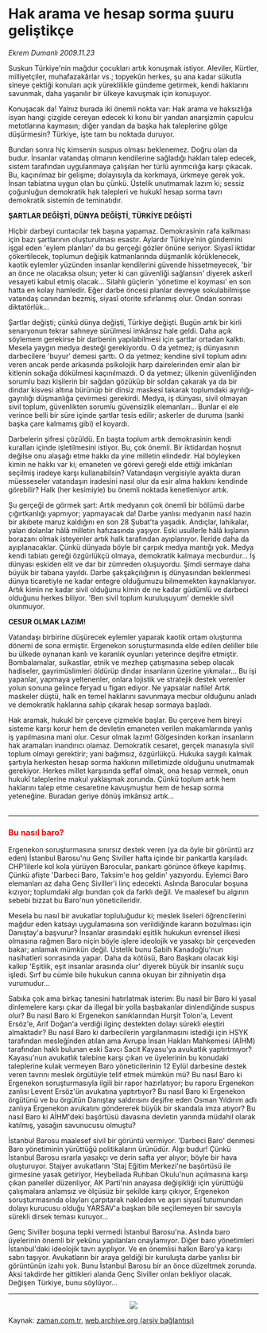 # Hak arama ve hesap sorma şuuru geliştikçe

*Ekrem Dumanlı 2009.11.23*

<tr><td class="metin" colspan="2" style="padding-top: 20px; padding-left: 5px; ">Suskun Türkiye'nin mağdur çocukları artık konuşmak istiyor. Aleviler, Kürtler, milliyetçiler, muhafazakârlar vs.; topyekûn herkes, şu ana kadar sükutla sineye çektiği konuları açık yüreklilikle gündeme getirmek, kendi haklarını savunmak, daha yaşanılır bir ülkeye kavuşmak için konuşuyor.</td></tr><tr><td class="metin" colspan="2" style="padding-top: 20px; padding-left: 5px; "><p>Konuşacak da! Yalnız burada iki önemli nokta var: Hak arama ve haksızlığa isyan hangi çizgide cereyan edecek ki konu bir yandan anarşizmin çapulcu metotlarına kaymasın; diğer yandan da başka hak taleplerine gölge düşürmesin? Türkiye, işte tam bu noktada duruyor.
<p>Bundan sonra hiç kimsenin suspus olması beklenemez. Doğru olan da budur. İnsanlar vatandaş olmanın kendilerine sağladığı hakları talep edecek, sistem tarafından uygulanmaya çalışılan her türlü ayrımcılığa karşı çıkacak. Bu, kaçınılmaz bir gelişme; dolayısıyla da korkmaya, ürkmeye gerek yok. İnsan tabiatına uygun olan bu çünkü. Üstelik unutmamak lazım ki; sessiz çoğunluğun demokratik hak talepleri ve hukukî hesap sorma tavrı demokratik sistemin de teminatıdır.
<p><b>ŞARTLAR DEĞİŞTİ, DÜNYA DEĞİŞTİ, TÜRKİYE DEĞİŞTİ</b><p>Hiçbir darbeyi cuntacılar tek başına yapamaz. Demokrasinin rafa kalkması için bazı şartlarının oluşturulması esastır. Aylardır Türkiye'nin gündemini işgal eden 'eylem planları' da bu gerçeği gözler önüne seriyor. Siyasî iktidar çökertilecek, toplumun değişik katmanlarında düşmanlık körüklenecek, kaotik eylemler yüzünden insanlar kendilerini güvende hissetmeyecek, 'bir an önce ne olacaksa olsun; yeter ki can güvenliği sağlansın' diyerek askerî vesayeti kabul etmiş olacak... Silahlı güçlerin 'yönetime el koyması' en son hatta en kolay hamledir. Eğer darbe öncesi planlar devreye sokulabilmişse vatandaş canından bezmiş, siyasî otorite sıfırlanmış olur. Ondan sonrası diktatörlük...
<p>Şartlar değişti; çünkü dünya değişti, Türkiye değişti. Bugün artık bir kirli senaryonun tekrar sahneye sürülmesi imkânsız hale geldi. Daha açık söylemem gerekirse bir darbenin yapılabilmesi için şartlar ortadan kalktı. Mesela yaygın medya desteği gerekiyordu. O da yetmez; iş dünyasının darbecilere 'buyur' demesi şarttı. O da yetmez; kendine sivil toplum adını veren ancak perde arkasında psikolojik harp dairelerinden emir alan bir kitlenin sokağa dökülmesi kaçınılmazdı. O da yetmez; ülkenin güvenliğinden sorumlu bazı kişilerin bir sağdan gözüküp bir soldan çakarak ya da bir dindar kisvesi altına bürünüp bir dinsiz maskesi takarak toplumdaki ayrılığı-gayrılığı düşmanlığa çevirmesi gerekirdi. Medya, iş dünyası, sivil olmayan sivil toplum, güvenlikten sorumlu güvensizlik elemanları... Bunlar el ele verince belli bir süre içinde şartlar tesis edilir; askerler de duruma (sanki başka çare kalmamış gibi) el koyardı.
<p>Darbelerin şifresi çözüldü. En başta toplum artık demokrasinin kendi kuralları içinde işletilmesini istiyor. Bu, çok önemli. Bir iktidardan hoşnut değilse onu alaşağı etme hakkı da yine milletin elindedir. Hal böyleyken kimin ne hakkı var ki; emaneten ve görevi gereği elde ettiği imkânları seçilmiş iradeye karşı kullanabilsin? Vatandaşın vergisiyle ayakta duran müesseseler vatandaşın iradesini nasıl olur da esir alma hakkını kendinde görebilir? Halk (her kesimiyle) bu önemli noktada kenetleniyor artık.
<p>Şu gerçeği de görmek şart: Artık medyanın çok önemli bir bölümü darbe çığırtkanlığı yapmıyor; yapmayacak da! Darbe yanlısı medyanın nasıl hazin bir akıbete maruz kaldığını en son 28 Şubat'ta yaşadık. Andıçlar, lahikalar, yalan dolanlar hâlâ milletin hafızasında yaşıyor. Eski usullerle hâlâ kışlanın borazanı olmak isteyenler artık halk tarafından ayıplanıyor. İleride daha da ayıplanacaklar. Çünkü dünyada böyle bir çarpık medya mantığı yok. Medya kendi tabiatı gereği özgürlükçü olmaya, demokratik kalmaya mecburdur... İş dünyası eskiden elit ve dar bir zümreden oluşuyordu. Şimdi sermaye daha büyük bir tabana yayıldı. Darbe şakşakçılığının iş dünyasından beklenmesi dünya ticaretiyle ne kadar entegre olduğumuzu bilmemekten kaynaklanıyor. Artık kimin ne kadar sivil olduğunu kimin de ne kadar güdümlü ve darbeci olduğunu herkes biliyor. 'Ben sivil toplum kuruluşuyum' demekle sivil olunmuyor.
<p><b>CESUR OLMAK LAZIM! </b>
<p>Vatandaşı birbirine düşürecek eylemler yaparak kaotik ortam oluşturma dönemi de sona ermiştir. Ergenekon soruşturmasında elde edilen deliller bile bu ülkede oynanan kanlı ve karanlık oyunları yeterince deşifre etmiştir. Bombalamalar, suikastlar, etnik ve mezhep çatışmasına sebep olacak hadiseler, gayrimüslimleri öldürüp dindar insanların üzerine yıkmalar... Bu işi yapanlar, yapmaya yeltenenler, onlara lojistik ve stratejik destek verenler yolun sonuna gelince feryad u figan ediyor. Ne yapsalar nafile! Artık maskeler düştü, halk en temel haklarını savunmaya mecbur olduğunu anladı ve demokratik haklarına sahip çıkarak hesap sormaya başladı.
<p>Hak aramak, hukukî bir çerçeve çizmekle başlar. Bu çerçeve hem bireyi sisteme karşı korur hem de devletin emaneten verilen makamlarında yanlış iş yapılmasına mani olur. Cesur olmak lazım! Gölgesinden korkan insanların hak aramaları inandırıcı olamaz. Demokratik cesaret, gerçek manasıyla sivil toplum olmayı gerektirir; yani bağımsız, özgürlükçü. Hukuka saygılı kalmak şartıyla herkesten hesap sorma hakkının milletimizde olduğunu unutmamak gerekiyor. Herkes millet karşısında şeffaf olmak, ona hesap vermek, onun hukukî taleplerine makul yaklaşmak zorunda. Çünkü toplum artık hem haklarını talep etme cesaretine kavuşmuştur hem de hesap sorma yeteneğine. Buradan geriye dönüş imkânsız artık... 
<br/>
 <hr/>
<p>
<h3><font color="#FF0000">Bu nasıl baro?
</font></h3>
<p>Ergenekon soruşturmasına sınırsız destek veren (ya da öyle bir görüntü arz eden) İstanbul Barosu'nu Genç Siviller hafta içinde bir pankartla karşıladı. CHP'lilerle kol kola yürüyen Barocular, pankartı görünce öfkeye kapılmış. Çünkü afişte 'Darbeci Baro, Taksim'e hoş geldin' yazıyordu. Eylemci Baro elemanları az daha Genç Siviller'i linç edecekti. Aslında Barocular boşuna kızıyor; toplumdaki algı bundan çok da farklı değil. Ve maalesef bu algının sebebi bizzat bu Baro'nun yöneticileridir.
<p>Mesela bu nasıl bir avukatlar topluluğudur ki; meslek liseleri öğrencilerini mağdur eden katsayı uygulamasına son verildiğinde kararın bozulması için Danıştay'a başvurur? İnsanlar arasındaki eşitlik hukukun evrensel ilkesi olmasına rağmen Baro niçin böyle işlere ideolojik ve yasakçı bir çerçeveden bakar; anlamak mümkün değil. Üstelik bunu Sabih Kanadoğlu'nun nasihatleri sonrasında yapar. Daha da kötüsü, Baro Başkanı olacak kişi kalkıp 'Eşitlik, eşit insanlar arasında olur' diyerek büyük bir insanlık suçu işledi. Sırf bu cümle bile hukukun canına okuyan bir zihniyetin dışa vurumudur...
<p>Sabıka çok ama birkaç tanesini hatırlatmak isterim: Bu nasıl bir Baro ki yasal dinlemelere karşı çıkar da illegal bir yolla başbakanlar dinlendiğinde suspus olur? Bu nasıl Baro ki Ergenekon sanıklarından Hurşit Tolon'a, Levent Ersöz'e, Arif Doğan'a verdiği ilginç destekten dolayı sürekli eleştiri almaktadır? Bu nasıl Baro ki darbecilerin yargılanmasını istediği için HSYK tarafından mesleğinden atılan ama Avrupa İnsan Hakları Mahkemesi (AİHM) tarafından haklı bulunan eski Savcı Sacit Kayasu'ya avukatlık yaptırtmıyor? Kayasu'nun avukatlık talebine karşı çıkan ve üyelerinin bu konudaki taleplerine kulak vermeyen Baro yöneticilerinin 12 Eylül darbesine destek veren tavrını meslek örgütüyle telif etmek mümkün mü? Bu nasıl Baro ki Ergenekon soruşturmasıyla ilgili bir rapor hazırlatıyor; bu raporu Ergenekon zanlısı Levent Ersöz'ün avukatına yaptırtıyor? Bu nasıl Baro ki Ergenekon örgütünü ve bu örgütün Danıştay saldırısını deşifre eden Osman Yıldırım adlı zanlıya Ergenekon avukatını göndererek büyük bir skandala imza atıyor? Bu nasıl Baro ki AİHM'deki başörtüsü davasına devletin yanında müdahil olarak katılmış, yasağın savunucusu olmuştu?
<p>İstanbul Barosu maalesef sivil bir görüntü vermiyor. 'Darbeci Baro' denmesi Baro yönetiminin yürüttüğü politikaların ürünüdür. Algı budur! Çünkü İstanbul Barosu ısrarla yasakçı ve derin safta yer alıyor; böyle bir hava oluşturuyor. Stajyer avukatların 'Staj Eğitim Merkezi'ne başörtüsü ile girmesine yasak getiriyor, Heybeliada Ruhban Okulu'nun açılmasına karşı çıkan paneller düzenliyor, AK Parti'nin anayasa değişikliği için yürüttüğü çalışmalara anlamsız ve ölçüsüz bir şekilde karşı çıkıyor, Ergenekon soruşturmasında olayları çarpıtarak nakleden ve aşırı siyasî tutumundan dolayı kurucusu olduğu YARSAV'a başkan bile seçilemeyen bir savcıyla sürekli dirsek teması kuruyor...
<p>Genç Siviller boşuna tepki vermedi İstanbul Barosu'na. Aslında baro üyelerinin önemli bir yekûnu yapılanları onaylamıyor. Diğer baro yönetimleri İstanbul'daki ideolojik tavrı ayıplıyor. Ve en önemlisi halkın Baro'ya karşı sabrı taşıyor. Avukatların bir araya geldiği bir kuruluşta darbe yanlısı bir görüntünün izahı yok. Bunu İstanbul Barosu bir an önce düzeltmek zorunda. Aksi takdirde her gittikleri alanda Genç Siviller onları bekliyor olacak. Değişen Türkiye, bunu söylüyor...
<p>
<hr/>
<p>
<p align="center"><img border="0" src="http://web.archive.org/web/20100109052039im_/http://medya.zaman.com.tr/2009/11/23/tiraj.gif"/>
<br/></p></p></p></p></p></p></p></p></p></p></p></p></p></p></p></p></p></p></p></td></tr>

Kaynak: [zaman.com.tr](http://zaman.com.tr/yazar.do?yazino=919050), [web.archive.org (arşiv bağlantısı)](http://web.archive.org/web/20100109052039/http://zaman.com.tr:80/yazar.do?yazino=919050)
